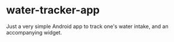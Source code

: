 # water-tracker-app

Just a very simple Android app to track one's water intake, and an accompanying widget.